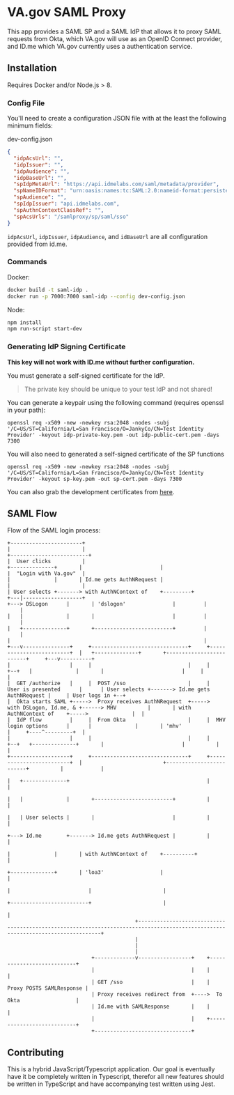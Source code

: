 # VA.gov SAML Proxy

This app provides a SAML SP and a SAML IdP that allows it to proxy SAML requests from Okta, which VA.gov will use as an OpenID Connect provider, and ID.me which VA.gov currently uses a authentication service. 

## Installation

Requires Docker and/or Node.js > 8.

### Config File

You'll need to create a configuration JSON file with at the least the following minimum fields:

dev-config.json

```json
{
  "idpAcsUrl": "",
  "idpIssuer": "",
  "idpAudience": "",
  "idpBaseUrl": "",
  "spIdpMetaUrl": "https://api.idmelabs.com/saml/metadata/provider",
  "spNameIDFormat": "urn:oasis:names:tc:SAML:2.0:nameid-format:persistent",
  "spAudience": "",
  "spIdpIssuer": "api.idmelabs.com",
  "spAuthnContextClassRef": "",
  "spAcsUrls": "/samlproxy/sp/saml/sso"
}
```

`idpAcsUrl`, `idpIssuer`, `idpAudience`, and `idBaseUrl` are all configuration provided from id.me.

### Commands

Docker: 
```bash
docker build -t saml-idp .
docker run -p 7000:7000 saml-idp --config dev-config.json
```

Node:
```bash
npm install
npm run-script start-dev
```

### Generating IdP Signing Certificate

**This key will not work with ID.me without further configuration.**

You must generate a self-signed certificate for the IdP.

> The private key should be unique to your test IdP and not shared!

You can generate a keypair using the following command (requires openssl in your path):

``` shell
openssl req -x509 -new -newkey rsa:2048 -nodes -subj '/C=US/ST=California/L=San Francisco/O=JankyCo/CN=Test Identity Provider' -keyout idp-private-key.pem -out idp-public-cert.pem -days 7300
```

You will also need to generated a self-signed certificate of the SP functions

``` shell
openssl req -x509 -new -newkey rsa:2048 -nodes -subj '/C=US/ST=California/L=San Francisco/O=JankyCo/CN=Test Identity Provider' -keyout sp-key.pem -out sp-cert.pem -days 7300
```

You can also grab the development certificates from [here]().

## SAML Flow

Flow of the SAML login process: 

```
+-----------------------+
|                       |                                                                                               +-------------------------+
|  User clicks          |                                                                        +--------------+       |                         |
|  "Login with Va.gov"  |                                                                        |              |       | Id.me gets AuthNRequest |
|                       |                                                                        | User selects +-------> with AuthNContext of    +---------+
+---|-------------------+                                                                    +---> DSLogon      |       | 'dslogon'               |         |
    |                                                                                        |   |              |       |                         |         |
    |                                                                                        |   +--------------+       +-------------------------+         |
    |                                                                                        |                                                              |
+---v---------------+     +-------------------------------+     +-------------------------+  |   +--------------+       +-------------------------+     +---v----------+
|                   |     |                               |     |                         +--+   |              |       |                         |     |              |
|  GET /authorize   |     |  POST /sso                    |     |  User is presented      |      | User selects +-------> Id.me gets AuthNRequest |     | User logs in +--+
|  Okta starts SAML +----->  Proxy receives AuthNRequest  +----->  with DSLogon, Id.me, & +------> MHV          |       | with AuthNContext of    +----->              |  |
|  IdP flow         |     |  From Okta                    |     |  MHV login options      |      |              |       | 'mhv'                   |     +----^---------+  |
|                   |     |                               |     |                         +--+   +--------------+       |                         |          |            |
+-------------------+     +-------------------------------+     +-------------------------+  |                          +-------------------------+          |            |
                                                                                             |   +--------------+                                            |            |
                                                                                             |   |              |       +-------------------------+          |            |
                                                                                             |   | User selects |       |                         |          |            |
                                                                                             +---> Id.me        +-------> Id.me gets AuthNRequest |          |            |
                                                                                                 |              |       | with AuthNContext of    +----------+            |
                                                                                                 +--------------+       | 'loa3'                  |                       |
                                                                                                                        |                         |                       |
                                                                                                                        +-------------------------+                       |
                                                                                                                                                                          |
                                         +--------------------------------------------------------------------------------------------------------------------------------+
                                         |
                                         |
                                         |
                           +-------------v-----------------+    +---------------------------+
                           |                               |    |                           |
                           | GET /sso                      |    |  Proxy POSTS SAMLResponse |
                           | Proxy receives redirect from  +---->  To Okta                  |
                           | Id.me with SAMLResponse       |    |                           |
                           |                               |    +---------------------------+
                           +-------------------------------+
```

## Contributing

This is a hybrid JavaScript/Typescript application. Our goal is eventually have it be completely written in Typescript, therefor all new features should be written in TypeScript and have accompanying test written using Jest. 
